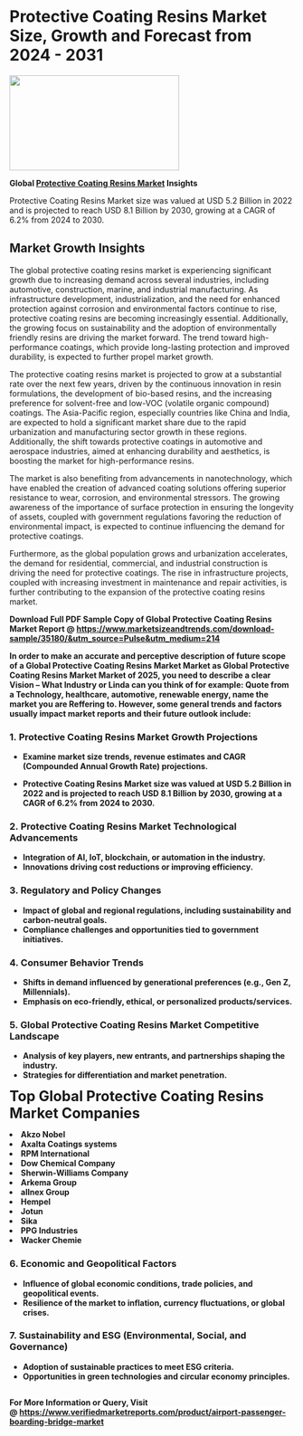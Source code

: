 <H1>Protective Coating Resins Market Size, Growth and Forecast from 2024 - 2031</H1><img class="aligncenter size-medium wp-image-584254" src="https://thirdeyenews.in/wp-content/uploads/2024/09/Global-Market-Research-300x168.jpeg" alt="" width="300" height="168" /><p><strong>Global&nbsp;<a href="https://www.marketsizeandtrends.com/download-sample/35180/&amp;utm_source=Pulse&amp;utm_medium=214">Protective Coating Resins Market</a> Insights</strong></p><p>Protective Coating Resins Market size was valued at USD 5.2 Billion in 2022 and is projected to reach USD 8.1 Billion by 2030, growing at a CAGR of 6.2% from 2024 to 2030.</p><p><h2>Market Growth Insights</h2> <p>The global protective coating resins market is experiencing significant growth due to increasing demand across several industries, including automotive, construction, marine, and industrial manufacturing. As infrastructure development, industrialization, and the need for enhanced protection against corrosion and environmental factors continue to rise, protective coating resins are becoming increasingly essential. Additionally, the growing focus on sustainability and the adoption of environmentally friendly resins are driving the market forward. The trend toward high-performance coatings, which provide long-lasting protection and improved durability, is expected to further propel market growth.</p> <p><strong></strong></p> <p>The protective coating resins market is projected to grow at a substantial rate over the next few years, driven by the continuous innovation in resin formulations, the development of bio-based resins, and the increasing preference for solvent-free and low-VOC (volatile organic compound) coatings. The Asia-Pacific region, especially countries like China and India, are expected to hold a significant market share due to the rapid urbanization and manufacturing sector growth in these regions. Additionally, the shift towards protective coatings in automotive and aerospace industries, aimed at enhancing durability and aesthetics, is boosting the market for high-performance resins.</p> <p>The market is also benefiting from advancements in nanotechnology, which have enabled the creation of advanced coating solutions offering superior resistance to wear, corrosion, and environmental stressors. The growing awareness of the importance of surface protection in ensuring the longevity of assets, coupled with government regulations favoring the reduction of environmental impact, is expected to continue influencing the demand for protective coatings.</p> <p>Furthermore, as the global population grows and urbanization accelerates, the demand for residential, commercial, and industrial construction is driving the need for protective coatings. The rise in infrastructure projects, coupled with increasing investment in maintenance and repair activities, is further contributing to the expansion of the protective coating resins market.</p> <p><strong></p><p><span class=""><strong>Download Full PDF Sample Copy of Global Protective Coating Resins Market Report</strong> @ <a href="https://www.marketsizeandtrends.com/download-sample/35180/&amp;utm_source=Pulse&amp;utm_medium=214" target="_blank">https://www.marketsizeandtrends.com/download-sample/35180/&amp;utm_source=Pulse&amp;utm_medium=214</a></span></p><p>In order to make an accurate and perceptive description of future scope of a Global&nbsp;Protective Coating Resins Market Market as Global&nbsp;Protective Coating Resins Market Market of 2025, you need to describe a clear Vision &ndash; What Industry or Linda can you think of for example: Quote from a Technology, healthcare, automotive, renewable energy, name the market you are Reffering to. However, some general trends and factors usually impact market reports and their future outlook include:</p><h3>1.&nbsp;<strong>Protective Coating Resins Market Growth Projections</strong></h3><ul><li>Examine market size trends, revenue estimates and CAGR (Compounded Annual Growth Rate) projections.</li><li><p>Protective Coating Resins Market size was valued at USD 5.2 Billion in 2022 and is projected to reach USD 8.1 Billion by 2030, growing at a CAGR of 6.2% from 2024 to 2030.</p></li></ul><h3>2.&nbsp;<strong>Protective Coating Resins Market Technological Advancements</strong></h3><ul><li>Integration of AI, IoT, blockchain, or automation in the industry.</li><li>Innovations driving cost reductions or improving efficiency.</li></ul><h3>3.&nbsp;<strong>Regulatory and Policy Changes</strong></h3><ul><li>Impact of global and regional regulations, including sustainability and carbon-neutral goals.</li><li>Compliance challenges and opportunities tied to government initiatives.</li></ul><h3>4.&nbsp;<strong>Consumer Behavior Trends</strong></h3><ul><li>Shifts in demand influenced by generational preferences (e.g., Gen Z, Millennials).</li><li>Emphasis on eco-friendly, ethical, or personalized products/services.</li></ul><h3>5.&nbsp;<strong>Global Protective Coating Resins Market Competitive Landscape</strong></h3><ul><li>Analysis of key players, new entrants, and partnerships shaping the industry.</li><li>Strategies for differentiation and market penetration.</li></ul><p data-pm-slice="1 1 []"><span style="color: inherit; font-family: inherit; font-size: 25px;">Top Global Protective Coating Resins Market Companies</span></p><div class="" data-test-id=""><p><li>Akzo Nobel</li><li> Axalta Coatings systems</li><li> RPM International</li><li> Dow Chemical Company</li><li> Sherwin-Williams Company</li><li> Arkema Group</li><li> allnex Group</li><li> Hempel</li><li> Jotun</li><li> Sika</li><li> PPG Industries</li><li> Wacker Chemie</li></p></div><h3>6.&nbsp;<strong>Economic and Geopolitical Factors</strong></h3><ul><li>Influence of global economic conditions, trade policies, and geopolitical events.</li><li>Resilience of the market to inflation, currency fluctuations, or global crises.</li></ul><h3>7.&nbsp;<strong>Sustainability and ESG (Environmental, Social, and Governance)</strong></h3><ul><li>Adoption of sustainable practices to meet ESG criteria.</li><li>Opportunities in green technologies and circular economy principles.</li></ul><h2><strong style="font-size: 14px;">For More Information or Query, Visit @&nbsp;</strong><a style="background-color: #ffffff; font-size: 14px;" href="https://www.marketsizeandtrends.com/report/protective-coating-resins-market/" target="_blank">https://www.verifiedmarketreports.com/product/airport-passenger-boarding-bridge-market</a></h2>
